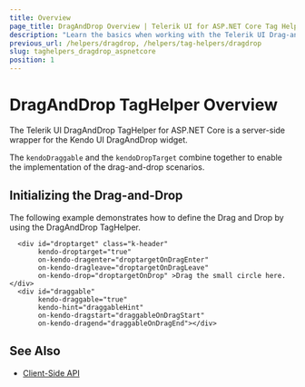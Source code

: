 ```yaml
---
title: Overview
page_title: DragAndDrop Overview | Telerik UI for ASP.NET Core Tag Helpers
description: "Learn the basics when working with the Telerik UI Drag-and-Drop tag helper for ASP.NET Core (MVC 6 or ASP.NET Core MVC)."
previous_url: /helpers/dragdrop, /helpers/tag-helpers/dragdrop
slug: taghelpers_dragdrop_aspnetcore
position: 1
---
```


# DragAndDrop TagHelper Overview

The Telerik UI DragAndDrop TagHelper for ASP.NET Core is a server-side wrapper for the Kendo UI DragAndDrop widget.

The `kendoDraggable` and the `kendoDropTarget` combine together to enable the implementation of the drag-and-drop scenarios.

## Initializing the Drag-and-Drop

The following example demonstrates how to define the Drag and Drop by using the DragAndDrop TagHelper.

      <div id="droptarget" class="k-header"
           kendo-droptarget="true"
           on-kendo-dragenter="droptargetOnDragEnter"
           on-kendo-dragleave="droptargetOnDragLeave"
           on-kendo-drop="droptargetOnDrop" >Drag the small circle here.</div>
      <div id="draggable"
           kendo-draggable="true"
           kendo-hint="draggableHint"
           on-kendo-dragstart="draggableOnDragStart"
           on-kendo-dragend="draggableOnDragEnd"></div>

## See Also

* [Client-Side API](https://docs.telerik.com/kendo-ui/api/javascript/ui/treeview/configuration/draganddrop)
